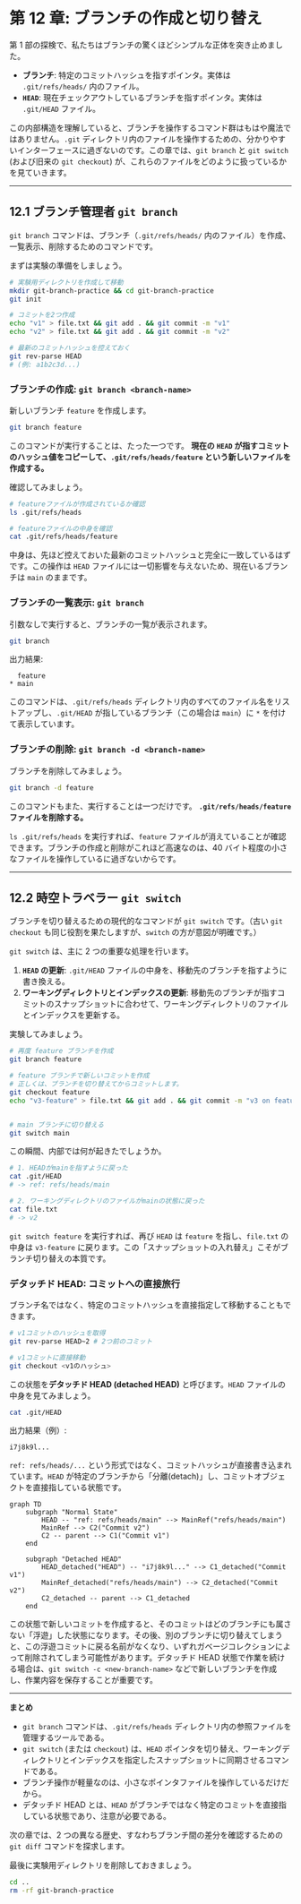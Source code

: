 # 第 12 章: ブランチの作成と切り替え

第 1 部の探検で、私たちはブランチの驚くほどシンプルな正体を突き止めました。

-   **ブランチ**: 特定のコミットハッシュを指すポインタ。実体は `.git/refs/heads/` 内のファイル。
-   **`HEAD`**: 現在チェックアウトしているブランチを指すポインタ。実体は `.git/HEAD` ファイル。

この内部構造を理解していると、ブランチを操作するコマンド群はもはや魔法ではありません。`.git` ディレクトリ内のファイルを操作するための、分かりやすいインターフェースに過ぎないのです。この章では、`git branch` と `git switch` (および旧来の `git checkout`) が、これらのファイルをどのように扱っているかを見ていきます。

---
## 12.1 ブランチ管理者 `git branch`

`git branch` コマンドは、ブランチ（`.git/refs/heads/` 内のファイル）を作成、一覧表示、削除するためのコマンドです。

まずは実験の準備をしましょう。
```bash
# 実験用ディレクトリを作成して移動
mkdir git-branch-practice && cd git-branch-practice
git init

# コミットを2つ作成
echo "v1" > file.txt && git add . && git commit -m "v1"
echo "v2" > file.txt && git add . && git commit -m "v2"

# 最新のコミットハッシュを控えておく
git rev-parse HEAD
# (例: a1b2c3d...)
```

### ブランチの作成: `git branch <branch-name>`

新しいブランチ `feature` を作成します。
```bash
git branch feature
```
このコマンドが実行することは、たった一つです。
**現在の `HEAD` が指すコミットのハッシュ値をコピーして、`.git/refs/heads/feature` という新しいファイルを作成する。**

確認してみましょう。
```bash
# featureファイルが作成されているか確認
ls .git/refs/heads

# featureファイルの中身を確認
cat .git/refs/heads/feature
```
中身は、先ほど控えておいた最新のコミットハッシュと完全に一致しているはずです。この操作は `HEAD` ファイルには一切影響を与えないため、現在いるブランチは `main` のままです。

### ブランチの一覧表示: `git branch`

引数なしで実行すると、ブランチの一覧が表示されます。
```bash
git branch
```
出力結果:
```
  feature
* main
```
このコマンドは、`.git/refs/heads` ディレクトリ内のすべてのファイル名をリストアップし、`.git/HEAD` が指しているブランチ（この場合は `main`）に `*` を付けて表示しています。

### ブランチの削除: `git branch -d <branch-name>`

ブランチを削除してみましょう。
```bash
git branch -d feature
```
このコマンドもまた、実行することは一つだけです。
**`.git/refs/heads/feature` ファイルを削除する。**

`ls .git/refs/heads` を実行すれば、`feature` ファイルが消えていることが確認できます。ブランチの作成と削除がこれほど高速なのは、40 バイト程度の小さなファイルを操作しているに過ぎないからです。

---
## 12.2 時空トラベラー `git switch`

ブランチを切り替えるための現代的なコマンドが `git switch` です。（古い `git checkout` も同じ役割を果たしますが、`switch` の方が意図が明確です。）

`git switch` は、主に 2 つの重要な処理を行います。

1.  **`HEAD` の更新**: `.git/HEAD` ファイルの中身を、移動先のブランチを指すように書き換える。
2.  **ワーキングディレクトリとインデックスの更新**: 移動先のブランチが指すコミットのスナップショットに合わせて、ワーキングディレクトリのファイルとインデックスを更新する。

実験してみましょう。
```bash
# 再度 feature ブランチを作成
git branch feature

# feature ブランチで新しいコミットを作成
# 正しくは、ブランチを切り替えてからコミットします。
git checkout feature
echo "v3-feature" > file.txt && git add . && git commit -m "v3 on feature"


# main ブランチに切り替える
git switch main
```
この瞬間、内部では何が起きたでしょうか。
```bash
# 1. HEADがmainを指すように戻った
cat .git/HEAD
# -> ref: refs/heads/main

# 2. ワーキングディレクトリのファイルがmainの状態に戻った
cat file.txt
# -> v2
```

`git switch feature` を実行すれば、再び `HEAD` は `feature` を指し、`file.txt` の中身は `v3-feature` に戻ります。この「スナップショットの入れ替え」こそがブランチ切り替えの本質です。

### デタッチド HEAD: コミットへの直接旅行

ブランチ名ではなく、特定のコミットハッシュを直接指定して移動することもできます。
```bash
# v1コミットのハッシュを取得
git rev-parse HEAD~2 # 2つ前のコミット

# v1コミットに直接移動
git checkout <v1のハッシュ>
```

この状態を**デタッチド HEAD (detached HEAD)** と呼びます。`HEAD` ファイルの中身を見てみましょう。
```bash
cat .git/HEAD
```
出力結果（例）:
```
i7j8k9l...
```
`ref: refs/heads/...` という形式ではなく、コミットハッシュが直接書き込まれています。`HEAD` が特定のブランチから「分離(detach)」し、コミットオブジェクトを直接指している状態です。

```mermaid
graph TD
    subgraph "Normal State"
        HEAD -- "ref: refs/heads/main" --> MainRef("refs/heads/main")
        MainRef --> C2("Commit v2")
        C2 -- parent --> C1("Commit v1")
    end

    subgraph "Detached HEAD"
        HEAD_detached("HEAD") -- "i7j8k9l..." --> C1_detached("Commit v1")
        MainRef_detached("refs/heads/main") --> C2_detached("Commit v2")
        C2_detached -- parent --> C1_detached
    end
```
この状態で新しいコミットを作成すると、そのコミットはどのブランチにも属さない「浮遊」した状態になります。その後、別のブランチに切り替えてしまうと、この浮遊コミットに戻る名前がなくなり、いずれガベージコレクションによって削除されてしまう可能性があります。デタッチド HEAD 状態で作業を続ける場合は、`git switch -c <new-branch-name>` などで新しいブランチを作成し、作業内容を保存することが重要です。

---
**まとめ**

-   `git branch` コマンドは、`.git/refs/heads` ディレクトリ内の参照ファイルを管理するツールである。
-   `git switch` (または `checkout`) は、`HEAD` ポインタを切り替え、ワーキングディレクトリとインデックスを指定したスナップショットに同期させるコマンドである。
-   ブランチ操作が軽量なのは、小さなポインタファイルを操作しているだけだから。
-   デタッチド HEAD とは、`HEAD` がブランチではなく特定のコミットを直接指している状態であり、注意が必要である。

次の章では、2 つの異なる歴史、すなわちブランチ間の差分を確認するための `git diff` コマンドを探求します。

最後に実験用ディレクトリを削除しておきましょう。
```bash
cd ..
rm -rf git-branch-practice
```
